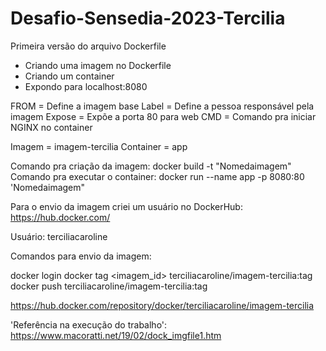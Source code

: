 # Desafio-Sensedia-2023-Tercilia

Primeira versão do arquivo Dockerfile

- Criando uma imagem no Dockerfile
- Criando um container
- Expondo para localhost:8080

FROM = Define a imagem base
Label = Define a pessoa responsável pela imagem
Expose = Expõe a porta 80 para web
CMD = Comando pra iniciar NGINX no container

Imagem = imagem-tercilia
Container = app

Comando pra criação da imagem: docker build -t "Nomedaimagem"
Comando pra executar o container: docker run --name app -p 8080:80 'Nomedaimagem"

Para o envio da imagem criei um usuário no DockerHub:
https://hub.docker.com/

Usuário: terciliacaroline

Comandos para envio da imagem:

docker login
docker tag <imagem_id> terciliacaroline/imagem-tercilia:tag
docker push terciliacaroline/imagem-tercilia:tag

https://hub.docker.com/repository/docker/terciliacaroline/imagem-tercilia

'Referência na execução do trabalho':
https://www.macoratti.net/19/02/dock_imgfile1.htm
